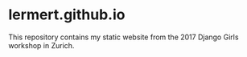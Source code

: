 # lermert.github.io

This repository contains my static website from the 2017 Django Girls workshop in Zurich.
